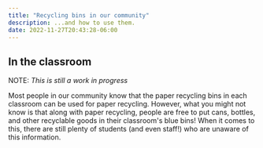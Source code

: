```yaml
---
title: "Recycling bins in our community"
description: ...and how to use them.
date: 2022-11-27T20:43:28-06:00
---
```

## In the classroom
NOTE: _This is still a work in progress_

Most people in our community know that the paper recycling bins in each classroom can be used for paper recycling. However, what you might not know is that along with paper recycling, people are free to put cans, bottles, and other recyclable goods in their classroom's blue bins! When it comes to this, there are still plenty of students (and even staff!) who are unaware of this information.
